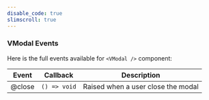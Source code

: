 ```yaml
---
disable_code: true
slimscroll: true
---
```


### VModal Events

Here is the full events available for `<VModal />` component:

| Event  | Callback                                      | Description                        |
| ------ | --------------------------------------------- | ---------------------------------- |
| @close | <span class="is-function">`() => void`</span> | Raised when a user close the modal |

